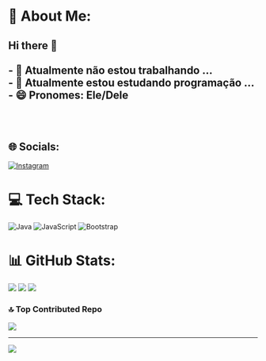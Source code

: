 # 💫 About Me:
## Hi there 👋<br><br>- 🔭 Atualmente não estou trabalhando ...<br>- 🌱 Atualmente estou estudando programação ...<br>- 😄 Pronomes: Ele/Dele<br><br><br>


## 🌐 Socials:
[![Instagram](https://img.shields.io/badge/Instagram-%23E4405F.svg?logo=Instagram&logoColor=white)](https://instagram.com/@_vgs.08) 

# 💻 Tech Stack:
![Java](https://img.shields.io/badge/java-%23ED8B00.svg?style=for-the-badge&logo=openjdk&logoColor=white) ![JavaScript](https://img.shields.io/badge/javascript-%23323330.svg?style=for-the-badge&logo=javascript&logoColor=%23F7DF1E) ![Bootstrap](https://img.shields.io/badge/bootstrap-%238511FA.svg?style=for-the-badge&logo=bootstrap&logoColor=white)
# 📊 GitHub Stats:
![](https://github-readme-stats.vercel.app/api?username=V1niciusGomes&theme=blue-green&hide_border=false&include_all_commits=true&count_private=false)
![](https://nirzak-streak-stats.vercel.app/?user=V1niciusGomes&theme=blue-green&hide_border=false)
![](https://github-readme-stats.vercel.app/api/top-langs/?username=V1niciusGomes&theme=blue-green&hide_border=false&include_all_commits=true&count_private=false&layout=compact)

### 🔝 Top Contributed Repo
![](https://github-contributor-stats.vercel.app/api?username=V1niciusGomes&limit=5&theme=blue-green&combine_all_yearly_contributions=true)

---
[![](https://visitcount.itsvg.in/api?id=V1niciusGomes&icon=0&color=0)](https://visitcount.itsvg.in)

<!-- Proudly created with GPRM ( https://gprm.itsvg.in ) -->
